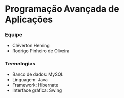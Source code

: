 # Programação Avançada de Aplicações

### Equipe
* Cléverton Heming
* Rodrigo Pinheiro de Oliveira

### Tecnologias
* Banco de dados: MySQL
* Linguagem: Java
* Framework: Hibernate
* Interface gráfica: Swing